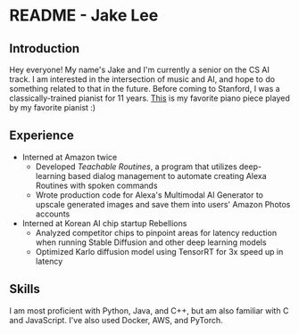 # README - Jake Lee

## Introduction
Hey everyone! My name's Jake and I'm currently a senior on the CS AI track. I am interested in the intersection of music and AI, and hope to do something related to that in the future. Before coming to Stanford, I was a classically-trained pianist for 11 years. [This](https://www.youtube.com/watch?v=nkXOrkeZyqQ) is my favorite piano piece played by my favorite pianist :)


## Experience

* Interned at Amazon twice
  * Developed *Teachable Routines*, a program that utilizes deep-learning based dialog management to automate creating Alexa Routines with spoken commands
  * Wrote production code for Alexa's Multimodal AI Generator to upscale generated images and save them into users' Amazon Photos accounts
* Interned at Korean AI chip startup Rebellions
  * Analyzed competitor chips to pinpoint areas for latency reduction when running Stable Diffusion and other deep learning models
  * Optimized Karlo diffusion model using TensorRT for 3x speed up in latency

## Skills

I am most proficient with Python, Java, and C++, but am also familiar with C and JavaScript. I've also used Docker, AWS, and PyTorch.